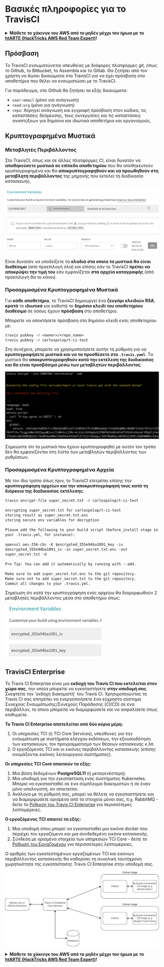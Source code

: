 # Βασικές πληροφορίες για το TravisCI

<details>

<summary><strong>Μάθετε το χάκινγκ του AWS από το μηδέν μέχρι τον ήρωα με το</strong> <a href="https://training.hacktricks.xyz/courses/arte"><strong>htARTE (HackTricks AWS Red Team Expert)</strong></a><strong>!</strong></summary>

Άλλοι τρόποι για να υποστηρίξετε το HackTricks:

* Εάν θέλετε να δείτε την **εταιρεία σας να διαφημίζεται στο HackTricks** ή να **κατεβάσετε το HackTricks σε μορφή PDF** ελέγξτε τα [**ΣΧΕΔΙΑ ΣΥΝΔΡΟΜΗΣ**](https://github.com/sponsors/carlospolop)!
* Αποκτήστε το [**επίσημο PEASS & HackTricks swag**](https://peass.creator-spring.com)
* Ανακαλύψτε [**την Οικογένεια PEASS**](https://opensea.io/collection/the-peass-family), τη συλλογή μας από αποκλειστικά [**NFTs**](https://opensea.io/collection/the-peass-family)
* **Εγγραφείτε στη** 💬 [**ομάδα Discord**](https://discord.gg/hRep4RUj7f) ή στη [**ομάδα telegram**](https://t.me/peass) ή **ακολουθήστε** μας στο **Twitter** 🐦 [**@hacktricks_live**](https://twitter.com/hacktricks_live)**.**
* **Μοιραστείτε τα χάκινγκ κόλπα σας υποβάλλοντας PRs στα** [**HackTricks**](https://github.com/carlospolop/hacktricks) και [**HackTricks Cloud**](https://github.com/carlospolop/hacktricks-cloud) αποθετήρια του github.

</details>

## Πρόσβαση

Το TravisCI ενσωματώνεται απευθείας με διάφορες πλατφόρμες git, όπως το Github, το Bitbucket, το Assembla και το Gitlab. Θα ζητήσει από τον χρήστη να δώσει δικαιώματα στο TravisCI για να έχει πρόσβαση στα αποθετήρια που θέλει να ενσωματώσει με το TravisCI.

Για παράδειγμα, στο Github θα ζητήσει τα εξής δικαιώματα:

* `user:email` (μόνο για ανάγνωση)
* `read:org` (μόνο για ανάγνωση)
* `repo`: Χορηγεί ανάγνωση και εγγραφή πρόσβαση στον κώδικα, τις καταστάσεις δέσμευσης, τους συνεργάτες και τις καταστάσεις αναπτύξεων για δημόσια και ιδιωτικά αποθετήρια και οργανισμούς.

## Κρυπτογραφημένα Μυστικά

### Μεταβλητές Περιβάλλοντος

Στο TravisCI, όπως και σε άλλες πλατφόρμες CI, είναι δυνατόν να **αποθηκεύσετε μυστικά σε επίπεδο αποθετηρίου** που θα αποθηκευτούν κρυπτογραφημένα και θα **αποκρυπτογραφηθούν και να προωθηθούν στη μεταβλητή περιβάλλοντος** της μηχανής που εκτελεί τη διαδικασία κατασκευής.

![](<../../.gitbook/assets/image (44).png>)

Είναι δυνατόν να υποδείξετε τα **κλαδιά στα οποία τα μυστικά θα είναι διαθέσιμα** (από προεπιλογή όλα) και επίσης εάν το TravisCI **πρέπει να αποκρύψει την τιμή του** εάν εμφανίζεται **στα αρχεία καταγραφής** (από προεπιλογή θα το κάνει).

### Προσαρμοσμένα Κρυπτογραφημένα Μυστικά

Για **κάθε αποθετήριο**, το TravisCI δημιουργεί ένα **ζευγάρι κλειδιών RSA**, **κρατά** το **ιδιωτικό** και καθιστά το **δημόσιο κλειδί του αποθετηρίου διαθέσιμο** σε όσους έχουν **πρόσβαση** στο αποθετήριο.

Μπορείτε να αποκτήσετε πρόσβαση στο δημόσιο κλειδί ενός αποθετηρίου με:
```
travis pubkey -r <owner>/<repo_name>
travis pubkey -r carlospolop/t-ci-test
```
Στη συνέχεια, μπορείτε να χρησιμοποιήσετε αυτήν τη ρύθμιση για να **κρυπτογραφήσετε μυστικά και να τα προσθέσετε στο `.travis.yaml`**. Τα μυστικά θα **αποκρυπτογραφηθούν κατά την εκτέλεση της διαδικασίας και θα είναι προσβάσιμα μέσω των μεταβλητών περιβάλλοντος**.

![](<../../.gitbook/assets/image (2) (2) (1) (1).png>)

Σημειώστε ότι τα μυστικά που έχουν κρυπτογραφηθεί με αυτόν τον τρόπο δεν θα εμφανίζονται στη λίστα των μεταβλητών περιβάλλοντος των ρυθμίσεων.

### Προσαρμοσμένα Κρυπτογραφημένα Αρχεία

Με τον ίδιο τρόπο όπως πριν, το TravisCI επιτρέπει επίσης την **κρυπτογράφηση αρχείων και την αποκρυπτογράφησή τους κατά τη διάρκεια της διαδικασίας εκτέλεσης**:
```
travis encrypt-file super_secret.txt -r carlospolop/t-ci-test

encrypting super_secret.txt for carlospolop/t-ci-test
storing result as super_secret.txt.enc
storing secure env variables for decryption

Please add the following to your build script (before_install stage in your .travis.yml, for instance):

openssl aes-256-cbc -K $encrypted_355e94ba1091_key -iv $encrypted_355e94ba1091_iv -in super_secret.txt.enc -out super_secret.txt -d

Pro Tip: You can add it automatically by running with --add.

Make sure to add super_secret.txt.enc to the git repository.
Make sure not to add super_secret.txt to the git repository.
Commit all changes to your .travis.yml.
```
Σημείωση ότι κατά την κρυπτογράφηση ενός αρχείου θα διαμορφωθούν 2 μεταβλητές περιβάλλοντος μέσα στο αποθετήριο όπως:

![](<../../.gitbook/assets/image (23).png>)

## TravisCI Enterprise

Το Travis CI Enterprise είναι μια **εκδοχή του Travis CI που εκτελείται στον χώρο σας**, την οποία μπορείτε να εγκαταστήσετε **στην υποδομή σας**. Σκεφτείτε την 'εκδοχή διακομιστή' του Travis CI. Χρησιμοποιώντας το Travis CI σας επιτρέπει να ενεργοποιήσετε ένα εύχρηστο σύστημα Συνεχούς Ενσωμάτωσης/Συνεχούς Παράδοσης (CI/CD) σε ένα περιβάλλον, το οποίο μπορείτε να διαμορφώσετε και να ασφαλίσετε όπως επιθυμείτε.

**Το Travis CI Enterprise αποτελείται από δύο κύρια μέρη:**

1. Οι υπηρεσίες TCI (ή TCI Core Services), υπεύθυνες για την ενσωμάτωση με συστήματα ελέγχου εκδόσεων, την εξουσιοδότηση των κατασκευών, τον προγραμματισμό των θέσεων κατασκευής κ.λπ.
2. Ο εργαζόμενος TCI και οι εικόνες περιβάλλοντος κατασκευής (επίσης ονομάζονται εικόνες λειτουργικού συστήματος).

**Οι υπηρεσίες TCI Core απαιτούν τα εξής:**

1. Μια βάση δεδομένων **PostgreSQL11** (ή μεταγενέστερη).
2. Μια υποδομή για την εγκατάσταση ενός συστήματος Kubernetes. Μπορεί να εγκατασταθεί σε ένα σύμπλεγμα διακομιστών ή σε έναν μόνο υπολογιστή, αν απαιτείται.
3. Ανάλογα με τη ρύθμισή σας, μπορεί να θέλετε να εγκαταστήσετε και να διαμορφώσετε ορισμένα από τα στοιχεία μόνοι σας, π.χ. RabbitMQ - δείτε το [Ρύθμιση του Travis CI Enterprise](https://docs.travis-ci.com/user/enterprise/tcie-3.x-setting-up-travis-ci-enterprise/) για περισσότερες λεπτομέρειες.

**Ο εργαζόμενος TCI απαιτεί τα εξής:**

1. Μια υποδομή όπου μπορεί να εγκατασταθεί μια εικόνα docker που περιέχει τον εργαζόμενο και μια συνδεδεμένη εικόνα κατασκευής.
2. Σύνδεση με ορισμένα στοιχεία των υπηρεσιών TCI Core - δείτε το [Ρύθμιση του Εργαζομένου](https://docs.travis-ci.com/user/enterprise/setting-up-worker/) για περισσότερες λεπτομέρειες.

Ο αριθμός των εγκατεστημένων εργαζομένων TCI και εικόνων περιβάλλοντος κατασκευής θα καθορίσει τη συνολική ταυτόχρονη χωρητικότητα της εγκατάστασης Travis CI Enterprise στην υποδομή σας.

![](<../../.gitbook/assets/image (8) (1) (1) (1) (1) (1).png>)

<details>

<summary><strong>Μάθετε το χάκινγκ του AWS από το μηδέν μέχρι τον ήρωα με το</strong> <a href="https://training.hacktricks.xyz/courses/arte"><strong>htARTE (HackTricks AWS Red Team Expert)</strong></a><strong>!</strong></summary>

Άλλοι τρόποι για να υποστηρίξετε το HackTricks:

* Εάν θέλετε να δείτε την **εταιρεία σας να διαφημίζεται στο HackTricks** ή να **κατεβάσετε το HackTricks σε μορφή PDF** ελέγξτε τα [**ΠΑΚΕΤΑ ΣΥΝΔΡΟΜΗΣ**](https://github.com/sponsors/carlospolop)!
* Αποκτήστε το [**επίσημο PEASS & HackTricks swag**](https://peass.creator-spring.com)
* Ανακαλύψτε [**την Οικογένεια PEASS**](https://opensea.io/collection/the-peass-family), τη συλλογή μας από αποκλειστικά [**NFTs**](https://opensea.io/collection/the-peass-family)
* **Εγγραφείτε στη** 💬 [**ομάδα Discord**](https://discord.gg/hRep4RUj7f) ή στη [**ομάδα telegram**](https://t.me/peass) ή **ακολουθήστε** μας στο **Twitter** 🐦 [**@hacktricks_live**](https://twitter.com/hacktricks_live)**.**
* **Μοιραστείτε τα χάκινγκ κόλπα σας υποβάλλοντας PRs στα** [**HackTricks**](https://github.com/carlospolop/hacktricks) και [**HackTricks Cloud**](https://github.com/carlospolop/hacktricks-cloud) αποθετήρια του github.

</details>

